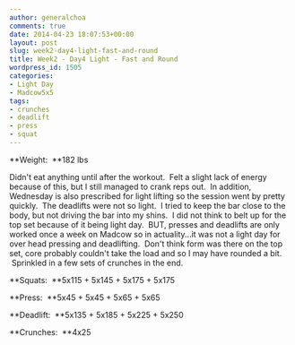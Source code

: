 ```yaml
---
author: generalchoa
comments: true
date: 2014-04-23 18:07:53+00:00
layout: post
slug: week2-day4-light-fast-and-round
title: Week2 - Day4 Light - Fast and Round
wordpress_id: 1505
categories:
- Light Day
- Madcow5x5
tags:
- crunches
- deadlift
- press
- squat
---
```


**Weight:  **182 lbs

Didn't eat anything until after the workout.  Felt a slight lack of energy because of this, but I still managed to crank reps out.  In addition, Wednesday is also prescribed for light lifting so the session went by pretty quickly.  The deadlifts were not so light.  I tried to keep the bar close to the body, but not driving the bar into my shins.  I did not think to belt up for the top set because of it being light day.  BUT, presses and deadlifts are only worked once a week on Madcow so in actuality...it was not a light day for over head pressing and deadlifting.  Don't think form was there on the top set, core probably couldn't take the load and so I may have rounded a bit.  Sprinkled in a few sets of crunches in the end.

**Squats:  **5x115 + 5x145 + 5x175 + 5x175

**Press:  **5x45 + 5x45 + 5x65 + 5x65

**Deadlift:  **5x135 + 5x185 + 5x225 + 5x250

**Crunches:  **4x25
